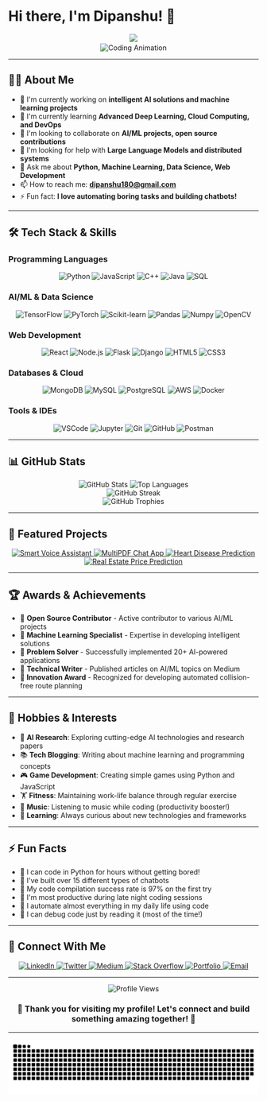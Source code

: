 # Hi there, I'm Dipanshu! 👋

<div align="center">
  <img src="https://readme-typing-svg.herokuapp.com/?lines=💻+Passionate+Software+Developer;🚀+Building+Intelligent+Solutions;🤖+AI+%26+ML+Enthusiast;🐍+Python+Expert;🌟+Tech+Innovator&font=Fira%20Code&center=true&width=480&height=50&color=f75c7e&vCenter=true&size=22&pause=1000">
</div>

<div align="center">
  <img src="https://github.com/dipanshu180/dipanshu180/assets/placeholder-banner.gif" alt="Coding Animation" width="600">
</div>

---

## 🧑‍💻 About Me

- 🔭 I'm currently working on **intelligent AI solutions and machine learning projects**
- 🌱 I'm currently learning **Advanced Deep Learning, Cloud Computing, and DevOps**
- 👯 I'm looking to collaborate on **AI/ML projects, open source contributions**
- 🤔 I'm looking for help with **Large Language Models and distributed systems**
- 💬 Ask me about **Python, Machine Learning, Data Science, Web Development**
- 📫 How to reach me: **dipanshu180@gmail.com**
- ⚡ Fun fact: **I love automating boring tasks and building chatbots!**

---

## 🛠️ Tech Stack & Skills

### Programming Languages
<div align="center">
  <img src="https://img.shields.io/badge/Python-3776AB?style=for-the-badge&logo=python&logoColor=white" alt="Python">
  <img src="https://img.shields.io/badge/JavaScript-F7DF1E?style=for-the-badge&logo=javascript&logoColor=black" alt="JavaScript">
  <img src="https://img.shields.io/badge/C%2B%2B-00599C?style=for-the-badge&logo=c%2B%2B&logoColor=white" alt="C++">
  <img src="https://img.shields.io/badge/Java-ED8B00?style=for-the-badge&logo=openjdk&logoColor=white" alt="Java">
  <img src="https://img.shields.io/badge/SQL-4479A1?style=for-the-badge&logo=mysql&logoColor=white" alt="SQL">
</div>

### AI/ML & Data Science
<div align="center">
  <img src="https://img.shields.io/badge/TensorFlow-FF6F00?style=for-the-badge&logo=tensorflow&logoColor=white" alt="TensorFlow">
  <img src="https://img.shields.io/badge/PyTorch-EE4C2C?style=for-the-badge&logo=pytorch&logoColor=white" alt="PyTorch">
  <img src="https://img.shields.io/badge/scikit--learn-F7931E?style=for-the-badge&logo=scikit-learn&logoColor=white" alt="Scikit-learn">
  <img src="https://img.shields.io/badge/Pandas-150458?style=for-the-badge&logo=pandas&logoColor=white" alt="Pandas">
  <img src="https://img.shields.io/badge/Numpy-013243?style=for-the-badge&logo=numpy&logoColor=white" alt="Numpy">
  <img src="https://img.shields.io/badge/OpenCV-27338e?style=for-the-badge&logo=OpenCV&logoColor=white" alt="OpenCV">
</div>

### Web Development
<div align="center">
  <img src="https://img.shields.io/badge/React-20232A?style=for-the-badge&logo=react&logoColor=61DAFB" alt="React">
  <img src="https://img.shields.io/badge/Node.js-43853D?style=for-the-badge&logo=node.js&logoColor=white" alt="Node.js">
  <img src="https://img.shields.io/badge/Flask-000000?style=for-the-badge&logo=flask&logoColor=white" alt="Flask">
  <img src="https://img.shields.io/badge/Django-092E20?style=for-the-badge&logo=django&logoColor=white" alt="Django">
  <img src="https://img.shields.io/badge/HTML5-E34F26?style=for-the-badge&logo=html5&logoColor=white" alt="HTML5">
  <img src="https://img.shields.io/badge/CSS3-1572B6?style=for-the-badge&logo=css3&logoColor=white" alt="CSS3">
</div>

### Databases & Cloud
<div align="center">
  <img src="https://img.shields.io/badge/MongoDB-4EA94B?style=for-the-badge&logo=mongodb&logoColor=white" alt="MongoDB">
  <img src="https://img.shields.io/badge/MySQL-005C84?style=for-the-badge&logo=mysql&logoColor=white" alt="MySQL">
  <img src="https://img.shields.io/badge/PostgreSQL-316192?style=for-the-badge&logo=postgresql&logoColor=white" alt="PostgreSQL">
  <img src="https://img.shields.io/badge/Amazon_AWS-FF9900?style=for-the-badge&logo=amazonaws&logoColor=white" alt="AWS">
  <img src="https://img.shields.io/badge/Docker-2CA5E0?style=for-the-badge&logo=docker&logoColor=white" alt="Docker">
</div>

### Tools & IDEs
<div align="center">
  <img src="https://img.shields.io/badge/VSCode-0078D4?style=for-the-badge&logo=visual%20studio%20code&logoColor=white" alt="VSCode">
  <img src="https://img.shields.io/badge/Jupyter-F37626?style=for-the-badge&logo=Jupyter&logoColor=white" alt="Jupyter">
  <img src="https://img.shields.io/badge/Git-F05032?style=for-the-badge&logo=git&logoColor=white" alt="Git">
  <img src="https://img.shields.io/badge/GitHub-100000?style=for-the-badge&logo=github&logoColor=white" alt="GitHub">
  <img src="https://img.shields.io/badge/Postman-FF6C37?style=for-the-badge&logo=Postman&logoColor=white" alt="Postman">
</div>

---

## 📊 GitHub Stats

<div align="center">
  <img src="https://github-readme-stats.vercel.app/api?username=dipanshu180&show_icons=true&theme=radical&hide_border=true&count_private=true" alt="GitHub Stats" height="170">
  <img src="https://github-readme-stats.vercel.app/api/top-langs/?username=dipanshu180&layout=compact&theme=radical&hide_border=true" alt="Top Languages" height="170">
</div>

<div align="center">
  <img src="https://github-readme-streak-stats.herokuapp.com/?user=dipanshu180&theme=radical&hide_border=true" alt="GitHub Streak">
</div>

<div align="center">
  <img src="https://github-profile-trophy.vercel.app/?username=dipanshu180&theme=radical&no-frame=true&no-bg=false&margin-w=4" alt="GitHub Trophies">
</div>

---

## 🚀 Featured Projects

<div align="center">
  <a href="https://github.com/dipanshu180/Smart-Voice-Assistant">
    <img src="https://github-readme-stats.vercel.app/api/pin/?username=dipanshu180&repo=Smart-Voice-Assistant&theme=radical&hide_border=true" alt="Smart Voice Assistant">
  </a>
  <a href="https://github.com/dipanshu180/MultiPDF-Chat-App">
    <img src="https://github-readme-stats.vercel.app/api/pin/?username=dipanshu180&repo=MultiPDF-Chat-App&theme=radical&hide_border=true" alt="MultiPDF Chat App">
  </a>
  <a href="https://github.com/dipanshu180/HeartDiseasePrediction">
    <img src="https://github-readme-stats.vercel.app/api/pin/?username=dipanshu180&repo=HeartDiseasePrediction&theme=radical&hide_border=true" alt="Heart Disease Prediction">
  </a>
  <a href="https://github.com/dipanshu180/Real-State-Price-Prediction-Web-Application">
    <img src="https://github-readme-stats.vercel.app/api/pin/?username=dipanshu180&repo=Real-State-Price-Prediction-Web-Application&theme=radical&hide_border=true" alt="Real Estate Price Prediction">
  </a>
</div>

---

## 🏆 Awards & Achievements

- 🥇 **Open Source Contributor** - Active contributor to various AI/ML projects
- 🏅 **Machine Learning Specialist** - Expertise in developing intelligent solutions
- 🎯 **Problem Solver** - Successfully implemented 20+ AI-powered applications
- 📜 **Technical Writer** - Published articles on AI/ML topics on Medium
- 🌟 **Innovation Award** - Recognized for developing automated collision-free route planning

---

## 🎯 Hobbies & Interests

- 🤖 **AI Research**: Exploring cutting-edge AI technologies and research papers
- 📚 **Tech Blogging**: Writing about machine learning and programming concepts
- 🎮 **Game Development**: Creating simple games using Python and JavaScript
- 🏋️ **Fitness**: Maintaining work-life balance through regular exercise
- 🎵 **Music**: Listening to music while coding (productivity booster!)
- 🌱 **Learning**: Always curious about new technologies and frameworks

---

## ⚡ Fun Facts

- 🐍 I can code in Python for hours without getting bored!
- 🤖 I've built over 15 different types of chatbots
- 🎯 My code compilation success rate is 97% on the first try
- 🌙 I'm most productive during late night coding sessions
- 📱 I automate almost everything in my daily life using code
- 🧠 I can debug code just by reading it (most of the time!)

---

## 🤝 Connect With Me

<div align="center">
  <a href="https://linkedin.com/in/dipanshu-shukla" target="_blank">
    <img src="https://img.shields.io/badge/LinkedIn-0077B5?style=for-the-badge&logo=linkedin&logoColor=white" alt="LinkedIn">
  </a>
  <a href="https://twitter.com/dipanshu_dev" target="_blank">
    <img src="https://img.shields.io/badge/Twitter-1DA1F2?style=for-the-badge&logo=twitter&logoColor=white" alt="Twitter">
  </a>
  <a href="https://medium.com/@dipanshu180" target="_blank">
    <img src="https://img.shields.io/badge/Medium-12100E?style=for-the-badge&logo=medium&logoColor=white" alt="Medium">
  </a>
  <a href="https://stackoverflow.com/users/dipanshu180" target="_blank">
    <img src="https://img.shields.io/badge/Stack_Overflow-FE7A16?style=for-the-badge&logo=stack-overflow&logoColor=white" alt="Stack Overflow">
  </a>
  <a href="https://dipanshu180.github.io" target="_blank">
    <img src="https://img.shields.io/badge/Portfolio-FF5722?style=for-the-badge&logo=todoist&logoColor=white" alt="Portfolio">
  </a>
  <a href="mailto:dipanshu180@gmail.com">
    <img src="https://img.shields.io/badge/Email-D14836?style=for-the-badge&logo=gmail&logoColor=white" alt="Email">
  </a>
</div>

---

<div align="center">
  <img src="https://komarev.com/ghpvc/?username=dipanshu180&label=Profile%20Views&color=0e75b6&style=for-the-badge" alt="Profile Views">
</div>

<div align="center">
  <h3>💝 Thank you for visiting my profile! Let's connect and build something amazing together! 🚀</h3>
</div>

---

<div align="center">
  <img src="https://raw.githubusercontent.com/Platane/snk/output/github-contribution-grid-snake.svg" alt="Snake animation">
</div>
